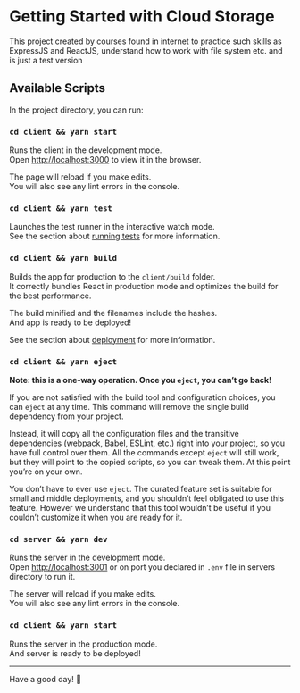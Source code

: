 # Getting Started with Cloud Storage

This project created by courses found in internet to practice such skills as ExpressJS and ReactJS, understand how to
work with file system etc. and is just a test version

## Available Scripts

In the project directory, you can run:

### `cd client && yarn start`

Runs the client in the development mode.\
Open [http://localhost:3000](http://localhost:3000) to view it in the browser.

The page will reload if you make edits.\
You will also see any lint errors in the console.

### `cd client && yarn test`

Launches the test runner in the interactive watch mode.\
See the section about [running tests](https://facebook.github.io/create-react-app/docs/running-tests) for more
information.

### `cd client && yarn build`

Builds the app for production to the `client/build` folder.\
It correctly bundles React in production mode and optimizes the build for the best performance.

The build minified and the filenames include the hashes.\
And app is ready to be deployed!

See the section about [deployment](https://facebook.github.io/create-react-app/docs/deployment) for more information.

### `cd client && yarn eject`

**Note: this is a one-way operation. Once you `eject`, you can’t go back!**

If you are not satisfied with the build tool and configuration choices, you can `eject` at any time. This command will
remove the single build dependency from your project.

Instead, it will copy all the configuration files and the transitive dependencies (webpack, Babel, ESLint, etc.) right
into your project, so you have full control over them. All the commands except `eject` will still work, but they will
point to the copied scripts, so you can tweak them. At this point you’re on your own.

You don’t have to ever use `eject`. The curated feature set is suitable for small and middle deployments, and you
shouldn’t feel obligated to use this feature. However we understand that this tool wouldn’t be useful if you couldn’t
customize it when you are ready for it.

### `cd server && yarn dev`

Runs the server in the development mode.\
Open [http://localhost:3001](http://localhost:3001) or on port you declared in `.env` file in servers directory to run
it.

The server will reload if you make edits.\
You will also see any lint errors in the console.

### `cd client && yarn start`

Runs the server in the production mode.\
And server is ready to be deployed!

____

Have a good day! 👋
